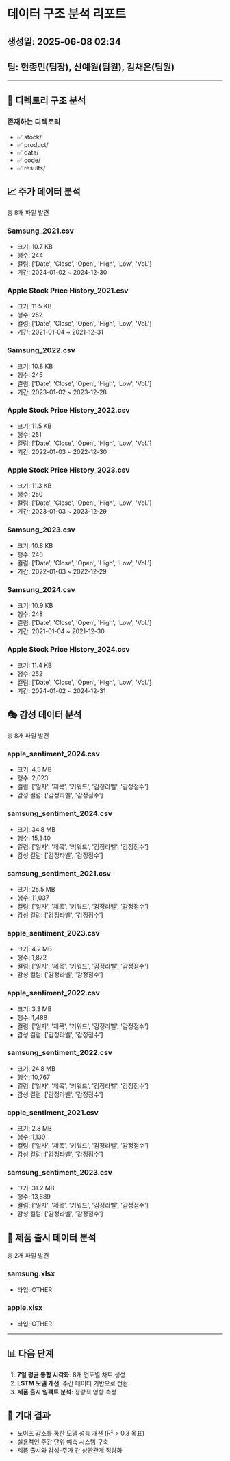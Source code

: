 # 데이터 구조 분석 리포트

## 생성일: 2025-06-08 02:34
## 팀: 현종민(팀장), 신예원(팀원), 김채은(팀원)

---

## 📁 디렉토리 구조 분석

### 존재하는 디렉토리
- ✅ stock/
- ✅ product/
- ✅ data/
- ✅ code/
- ✅ results/

## 📈 주가 데이터 분석

총 8개 파일 발견

### Samsung_2021.csv
- 크기: 10.7 KB
- 행수: 244
- 컬럼: ['Date', 'Close', 'Open', 'High', 'Low', 'Vol.']
- 기간: 2024-01-02 ~ 2024-12-30

### Apple Stock Price History_2021.csv
- 크기: 11.5 KB
- 행수: 252
- 컬럼: ['Date', 'Close', 'Open', 'High', 'Low', 'Vol.']
- 기간: 2021-01-04 ~ 2021-12-31

### Samsung_2022.csv
- 크기: 10.8 KB
- 행수: 245
- 컬럼: ['Date', 'Close', 'Open', 'High', 'Low', 'Vol.']
- 기간: 2023-01-02 ~ 2023-12-28

### Apple Stock Price History_2022.csv
- 크기: 11.5 KB
- 행수: 251
- 컬럼: ['Date', 'Close', 'Open', 'High', 'Low', 'Vol.']
- 기간: 2022-01-03 ~ 2022-12-30

### Apple Stock Price History_2023.csv
- 크기: 11.3 KB
- 행수: 250
- 컬럼: ['Date', 'Close', 'Open', 'High', 'Low', 'Vol.']
- 기간: 2023-01-03 ~ 2023-12-29

### Samsung_2023.csv
- 크기: 10.8 KB
- 행수: 246
- 컬럼: ['Date', 'Close', 'Open', 'High', 'Low', 'Vol.']
- 기간: 2022-01-03 ~ 2022-12-29

### Samsung_2024.csv
- 크기: 10.9 KB
- 행수: 248
- 컬럼: ['Date', 'Close', 'Open', 'High', 'Low', 'Vol.']
- 기간: 2021-01-04 ~ 2021-12-30

### Apple Stock Price History_2024.csv
- 크기: 11.4 KB
- 행수: 252
- 컬럼: ['Date', 'Close', 'Open', 'High', 'Low', 'Vol.']
- 기간: 2024-01-02 ~ 2024-12-31


## 🎭 감성 데이터 분석

총 8개 파일 발견

### apple_sentiment_2024.csv
- 크기: 4.5 MB
- 행수: 2,023
- 컬럼: ['일자', '제목', '키워드', '감정라벨', '감정점수']
- 감성 컬럼: ['감정라벨', '감정점수']

### samsung_sentiment_2024.csv
- 크기: 34.8 MB
- 행수: 15,340
- 컬럼: ['일자', '제목', '키워드', '감정라벨', '감정점수']
- 감성 컬럼: ['감정라벨', '감정점수']

### samsung_sentiment_2021.csv
- 크기: 25.5 MB
- 행수: 11,037
- 컬럼: ['일자', '제목', '키워드', '감정라벨', '감정점수']
- 감성 컬럼: ['감정라벨', '감정점수']

### apple_sentiment_2023.csv
- 크기: 4.2 MB
- 행수: 1,872
- 컬럼: ['일자', '제목', '키워드', '감정라벨', '감정점수']
- 감성 컬럼: ['감정라벨', '감정점수']

### apple_sentiment_2022.csv
- 크기: 3.3 MB
- 행수: 1,488
- 컬럼: ['일자', '제목', '키워드', '감정라벨', '감정점수']
- 감성 컬럼: ['감정라벨', '감정점수']

### samsung_sentiment_2022.csv
- 크기: 24.8 MB
- 행수: 10,767
- 컬럼: ['일자', '제목', '키워드', '감정라벨', '감정점수']
- 감성 컬럼: ['감정라벨', '감정점수']

### apple_sentiment_2021.csv
- 크기: 2.8 MB
- 행수: 1,139
- 컬럼: ['일자', '제목', '키워드', '감정라벨', '감정점수']
- 감성 컬럼: ['감정라벨', '감정점수']

### samsung_sentiment_2023.csv
- 크기: 31.2 MB
- 행수: 13,689
- 컬럼: ['일자', '제목', '키워드', '감정라벨', '감정점수']
- 감성 컬럼: ['감정라벨', '감정점수']


## 📱 제품 출시 데이터 분석

총 2개 파일 발견

### samsung.xlsx
- 타입: OTHER

### apple.xlsx
- 타입: OTHER


---

## 📊 다음 단계

1. **7일 평균 통합 시각화**: 8개 연도별 차트 생성
2. **LSTM 모델 개선**: 주간 데이터 기반으로 전환
3. **제품 출시 임팩트 분석**: 정량적 영향 측정

## 🎯 기대 결과

- 노이즈 감소를 통한 모델 성능 개선 (R² > 0.3 목표)
- 실용적인 주간 단위 예측 시스템 구축
- 제품 출시와 감성-주가 간 상관관계 정량화
